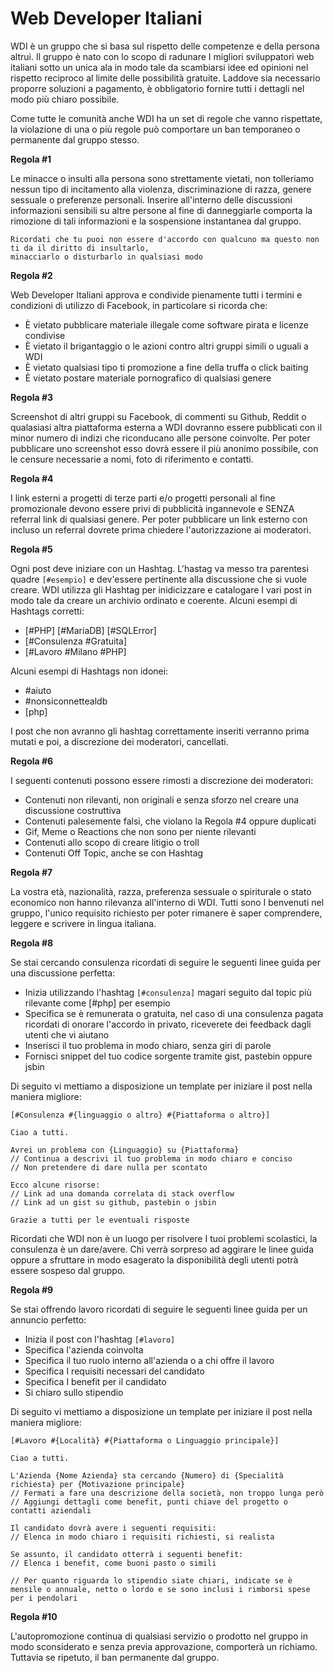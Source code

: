 # Web Developer Italiani

WDI è un gruppo che si basa sul rispetto delle competenze e della persona altrui.
Il gruppo è nato con lo scopo di radunare I migliori sviluppatori web italiani sotto un unica ala in modo tale da scambiarsi idee ed opinioni nel rispetto reciproco al limite delle possibilità gratuite. Laddove sia necessario proporre soluzioni a pagamento, è obbligatorio fornire tutti i dettagli nel modo più chiaro possibile.

Come tutte le comunità anche WDI ha un set di regole che vanno rispettate, la violazione di una o più regole può comportare un ban temporaneo o permanente dal gruppo stesso.

**Regola #1**

Le minacce o insulti alla persona sono strettamente vietati, non tolleriamo nessun tipo di incitamento alla violenza, discriminazione di razza, genere sessuale o preferenze personali. Inserire all'interno delle discussioni informazioni sensibili su altre persone al fine di danneggiarle comporta la rimozione di tali informazioni e la sospensione instantanea dal gruppo.

    Ricordati che tu puoi non essere d'accordo con qualcuno ma questo non ti da il diritto di insultarlo,
    minacciarlo o disturbarlo in qualsiasi modo

**Regola #2**

Web Developer Italiani approva e condivide pienamente tutti i termini e condizioni di utilizzo di Facebook, in particolare si ricorda che:

- È vietato pubblicare materiale illegale come software pirata e licenze condivise
- È vietato il brigantaggio o le azioni contro altri gruppi simili o uguali a WDI
- È vietato qualsiasi tipo ti promozione a fine della truffa o click baiting
- È vietato postare materiale pornografico di qualsiasi genere

**Regola #3**

Screenshot di altri gruppi su Facebook, di commenti su Github, Reddit o qualasiasi altra piattaforma esterna a WDI dovranno essere pubblicati con il minor numero di indizi che riconducano alle persone coinvolte. Per poter pubblicare uno screenshot esso dovrà essere il più anonimo possibile, con le censure necessarie a nomi, foto di riferimento e contatti.

**Regola #4**

I link esterni a progetti di terze parti e/o progetti personali al fine promozionale devono essere privi di pubblicità ingannevole e SENZA referral link di qualsiasi genere. 
Per poter pubblicare un link esterno con incluso un referral dovrete prima chiedere l'autorizzazione ai moderatori.

**Regola #5**

Ogni post deve iniziare con un Hashtag. L'hastag va messo tra parentesi quadre `[#esempio]` e dev'essere pertinente alla discussione che si vuole creare. WDI utilizza gli Hashtag per inidicizzare e catalogare I vari post in modo tale da creare un archivio ordinato e coerente.
Alcuni esempi di Hashtags corretti:

- [#PHP] [#MariaDB] [#SQLError]
- [#Consulenza #Gratuita]
- [#Lavoro #Milano #PHP]

Alcuni esempi di Hashtags non idonei:

- #aiuto
- #nonsiconnettealdb
- [php]

I post che non avranno gli hashtag correttamente inseriti verranno prima mutati e poi, a discrezione dei moderatori, cancellati.


**Regola #6**

I seguenti contenuti possono essere rimosti a discrezione dei moderatori:

- Contenuti non rilevanti, non originali e senza sforzo nel creare una discussione costruttiva
- Contenuti palesemente falsi, che violano la Regola #4 oppure duplicati
- Gif, Meme o Reactions che non sono per niente rilevanti
- Contenuti allo scopo di creare litigio o troll
- Contenuti Off Topic, anche se con Hashtag

**Regola #7**

La vostra età, nazionalità, razza, preferenza sessuale o spiriturale o stato economico non hanno rilevanza all'interno di WDI. Tutti sono I benvenuti nel gruppo, l'unico requisito richiesto per poter rimanere è saper comprendere, leggere e scrivere in lingua italiana.

**Regola #8**

Se stai cercando consulenza ricordati di seguire le seguenti linee guida per una discussione perfetta:

- Inizia utilizzando l'hashtag `[#consulenza]` magari seguito dal topic più rilevante come [#php] per esempio
- Specifica se è remunerata o gratuita, nel caso di una consulenza pagata ricordati di onorare l'accordo in privato, riceverete dei feedback dagli utenti che vi aiutano
- Inserisci il tuo problema in modo chiaro, senza giri di parole
- Fornisci snippet del tuo codice sorgente tramite gist, pastebin oppure jsbin

Di seguito vi mettiamo a disposizione un template per iniziare il post nella maniera migliore:

```
[#Consulenza #{linguaggio o altro} #{Piattaforma o altro}]

Ciao a tutti.

Avrei un problema con {Linguaggio} su {Piattaforma}
// Continua a descrivi il tuo problema in modo chiaro e conciso
// Non pretendere di dare nulla per scontato

Ecco alcune risorse:
// Link ad una domanda correlata di stack overflow
// Link ad un gist su github, pastebin o jsbin

Grazie a tutti per le eventuali risposte
```
	
Ricordati che WDI non è un luogo per risolvere I tuoi problemi scolastici, la consulenza è un dare/avere. Chi verrà sorpreso ad aggirare le linee guida oppure a sfruttare in modo esagerato la disponibilità degli utenti potrà essere sospeso dal gruppo.

**Regola #9**

Se stai offrendo lavoro ricordati di seguire le seguenti linee guida per un annuncio perfetto:

- Inizia il post con l'hashtag `[#lavoro]`
- Specifica l'azienda coinvolta
- Specifica il tuo ruolo interno all'azienda o a chi offre il lavoro
- Specifica I requisiti necessari del candidato
- Specifica I benefit per il candidato
- Si chiaro sullo stipendio

Di seguito vi mettiamo a disposizione un template per iniziare il post nella maniera migliore:

```
[#Lavoro #{Località} #{Piattaforma o Linguaggio principale}]

Ciao a tutti.

L'Azienda {Nome Azienda} sta cercando {Numero} di {Specialità richiesta} per {Motivazione principale}
// Fermati a fare una descrizione della società, non troppo lunga però
// Aggiungi dettagli come benefit, punti chiave del progetto o contatti aziendali

Il candidato dovrà avere i seguenti requisiti:
// Elenca in modo chiaro i requisiti richiesti, si realista

Se assunto, il candidato otterrà i seguenti benefit:
// Elenca i benefit, come buoni pasto o simili

// Per quanto riguarda lo stipendio siate chiari, indicate se è mensile o annuale, netto o lordo e se sono inclusi i rimborsi spese per i pendolari
```

**Regola #10**

L'autopromozione continua di qualsiasi servizio o prodotto nel gruppo in modo sconsiderato e senza previa approvazione, comporterà un richiamo. Tuttavia se ripetuto, il ban permanente dal gruppo.

